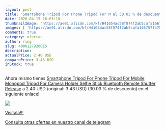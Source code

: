 ```yaml
---
layout: post
title: 'Smartphone Tripod For Phone Tripod For M al 30.03 % de descuento'
date: 2020-04-15 16:03:18
thumbnailImage: 'https://ae01.alicdn.com/kf/H41054ac58f874f2ab5cafa166757f475X/Smartphone-Tripod-For-Phone-Tripod-For-Mobile-Monopod-Tripod-For-Camera-Holder-Selfie-Stick-Bluetooth-Remote.jpg_350x350._SL200_.jpg'
images: [ 'https://ae01.alicdn.com/kf/H41054ac58f874f2ab5cafa166757f475X/Smartphone-Tripod-For-Phone-Tripod-For-Mobile-Monopod-Tripod-For-Camera-Holder-Selfie-Stick-Bluetooth-Remote.jpg_350x350._SL200_.jpg' ]
comments: true
category: ofertas
author: ring
slug: 4000127920015
description:
actualPrice: 2.40 USD
comparePrice: 3.43 USD
inStock: true
---
```


Ahora mismo tienes [Smartphone Tripod For Phone Tripod For Mobile Monopod Tripod For Camera Holder Selfie Stick Bluetooth Remote Shutter Release](https://www.amazon.com/dp/4000127920015/?tag=redken08-20) a 2.40 USD (original: 3.43 USD) (30.03 %  de descuento) en el siguiente enlace!

[![](https://ae01.alicdn.com/kf/H41054ac58f874f2ab5cafa166757f475X/Smartphone-Tripod-For-Phone-Tripod-For-Mobile-Monopod-Tripod-For-Camera-Holder-Selfie-Stick-Bluetooth-Remote.jpg_350x350._SL200_.jpg)](https://www.amazon.com/dp/4000127920015/?tag=redken08-20)

[Visítala!!!](https://www.amazon.com/dp/4000127920015/?tag=redken08-20)

[Consulta otras ofertas en nuestro canal de telegram](https://t.me/s/ofertas25)
